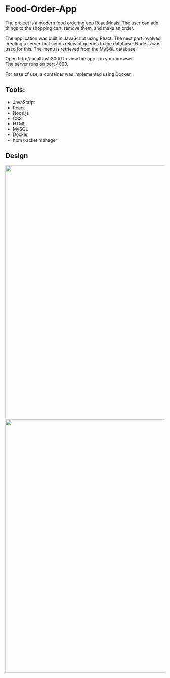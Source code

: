 # Food-Order-App

<p>The project is a modern food ordering app ReactMeals. The user can add things to the shopping cart, remove them, and make an order.</p>
<p>The application was built in JavaScript using React. The next part involved creating a server that sends relevant queries to the database. 
  Node.js was used for this. The menu is retrieved from the MySQL database. </p>
  <p>Open http://localhost:3000 to view the app it in your browser.<br>
The server runs on port 4000.  </p>
<p>For ease of use, a container was implemented  using Docker.</p>
  
  
  <h2>Tools:</h2>
  <ul>
  <li>JavaScript</li>
  <li>React</li>
  <li>Node.js</li>
  <li>CSS</li>
  <li>HTML</li>
  <li>MySQL</li>
  <li>Docker</li>
  <li>npm packet manager</li>
</ul>


<h2>Design</h2>
<div align='center'>
<img src='https://user-images.githubusercontent.com/87570436/202033742-e68b3d36-ff40-4459-bf12-63533270dba1.jpg' width='800px'/>
<img src='https://user-images.githubusercontent.com/87570436/202033781-93a38b04-3314-4e53-93ce-7b3429d2e156.jpg' width='800px'/>
</div>
